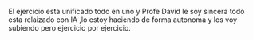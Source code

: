 El ejercicio esta unificado todo en uno y Profe David le soy sincera todo esta relaizado con IA ,lo estoy haciendo de forma autonoma y los voy subiendo pero ejercicio por ejercicio.
